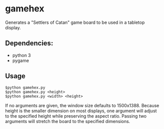 # gamehex
Generates a "Settlers of Catan" game board to be used in a tabletop display.

## Dependencies:
- python 3
- pygame

## Usage
    $python gamehex.py
    $python gamehex.py <height>
    $python gamehex.py <width> <height>
    
If no arguments are given, the window size defaults to 1500x1388.
Because height is the smaller dimension on most displays, one argument will adjust to the specified height while preserving the aspect ratio.
Passing two arguments will stretch the board to the specified dimensions.
